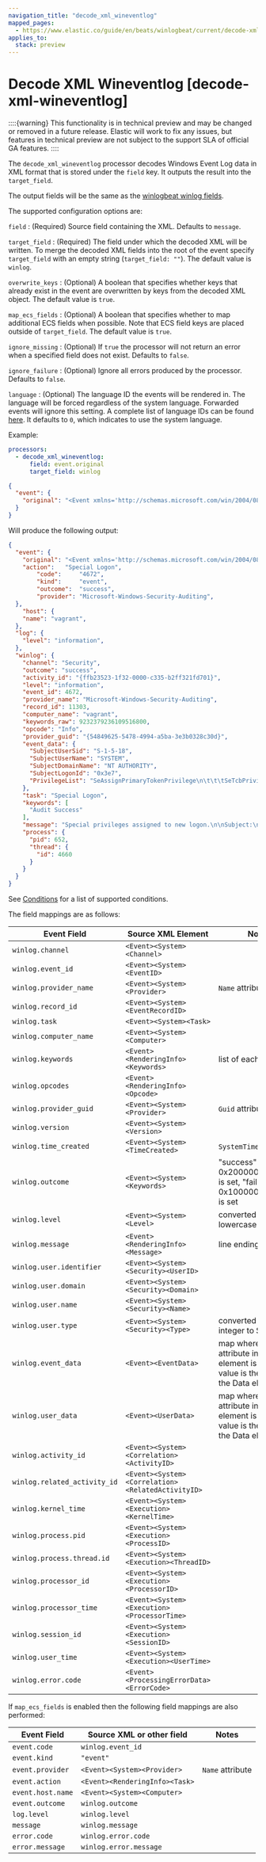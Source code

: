 ```yaml
---
navigation_title: "decode_xml_wineventlog"
mapped_pages:
  - https://www.elastic.co/guide/en/beats/winlogbeat/current/decode-xml-wineventlog.html
applies_to:
  stack: preview
---
```


# Decode XML Wineventlog [decode-xml-wineventlog]


::::{warning}
This functionality is in technical preview and may be changed or removed in a future release. Elastic will work to fix any issues, but features in technical preview are not subject to the support SLA of official GA features.
::::


The `decode_xml_wineventlog` processor decodes Windows Event Log data in XML format that is stored under the `field` key. It outputs the result into the `target_field`.

The output fields will be the same as the [winlogbeat winlog fields](/reference/winlogbeat/exported-fields-winlog.md#_winlog).

The supported configuration options are:

`field`
:   (Required) Source field containing the XML. Defaults to `message`.

`target_field`
:   (Required) The field under which the decoded XML will be written. To merge the decoded XML fields into the root of the event specify `target_field` with an empty string (`target_field: ""`). The default value is `winlog`.

`overwrite_keys`
:   (Optional) A boolean that specifies whether keys that already exist in the event are overwritten by keys from the decoded XML object. The default value is `true`.

`map_ecs_fields`
:   (Optional) A boolean that specifies whether to map additional ECS fields when possible. Note that ECS field keys are placed outside of `target_field`. The default value is `true`.

`ignore_missing`
:   (Optional) If `true` the processor will not return an error when a specified field does not exist. Defaults to `false`.

`ignore_failure`
:   (Optional) Ignore all errors produced by the processor. Defaults to `false`.

`language`
:   (Optional) The language ID the events will be rendered in. The language will be forced regardless of the system language. Forwarded events will ignore this setting. A complete list of language IDs can be found [here](https://docs.microsoft.com/en-us/openspecs/windows_protocols/ms-lcid/a9eac961-e77d-41a6-90a5-ce1a8b0cdb9c). It defaults to `0`, which indicates to use the system language.

Example:

```yaml
processors:
  - decode_xml_wineventlog:
      field: event.original
      target_field: winlog
```

```json
{
  "event": {
    "original": "<Event xmlns='http://schemas.microsoft.com/win/2004/08/events/event'><System><Provider Name='Microsoft-Windows-Security-Auditing' Guid='{54849625-5478-4994-a5ba-3e3b0328c30d}'/><EventID>4672</EventID><Version>0</Version><Level>0</Level><Task>12548</Task><Opcode>0</Opcode><Keywords>0x8020000000000000</Keywords><TimeCreated SystemTime='2021-03-23T09:56:13.137310000Z'/><EventRecordID>11303</EventRecordID><Correlation ActivityID='{ffb23523-1f32-0000-c335-b2ff321fd701}'/><Execution ProcessID='652' ThreadID='4660'/><Channel>Security</Channel><Computer>vagrant</Computer><Security/></System><EventData><Data Name='SubjectUserSid'>S-1-5-18</Data><Data Name='SubjectUserName'>SYSTEM</Data><Data Name='SubjectDomainName'>NT AUTHORITY</Data><Data Name='SubjectLogonId'>0x3e7</Data><Data Name='PrivilegeList'>SeAssignPrimaryTokenPrivilege\n\t\t\tSeTcbPrivilege\n\t\t\tSeSecurityPrivilege\n\t\t\tSeTakeOwnershipPrivilege\n\t\t\tSeLoadDriverPrivilege\n\t\t\tSeBackupPrivilege\n\t\t\tSeRestorePrivilege\n\t\t\tSeDebugPrivilege\n\t\t\tSeAuditPrivilege\n\t\t\tSeSystemEnvironmentPrivilege\n\t\t\tSeImpersonatePrivilege\n\t\t\tSeDelegateSessionUserImpersonatePrivilege</Data></EventData><RenderingInfo Culture='en-US'><Message>Special privileges assigned to new logon.\n\nSubject:\n\tSecurity ID:\t\tS-1-5-18\n\tAccount Name:\t\tSYSTEM\n\tAccount Domain:\t\tNT AUTHORITY\n\tLogon ID:\t\t0x3E7\n\nPrivileges:\t\tSeAssignPrimaryTokenPrivilege\n\t\t\tSeTcbPrivilege\n\t\t\tSeSecurityPrivilege\n\t\t\tSeTakeOwnershipPrivilege\n\t\t\tSeLoadDriverPrivilege\n\t\t\tSeBackupPrivilege\n\t\t\tSeRestorePrivilege\n\t\t\tSeDebugPrivilege\n\t\t\tSeAuditPrivilege\n\t\t\tSeSystemEnvironmentPrivilege\n\t\t\tSeImpersonatePrivilege\n\t\t\tSeDelegateSessionUserImpersonatePrivilege</Message><Level>Information</Level><Task>Special Logon</Task><Opcode>Info</Opcode><Channel>Security</Channel><Provider>Microsoft Windows security auditing.</Provider><Keywords><Keyword>Audit Success</Keyword></Keywords></RenderingInfo></Event>"
  }
}
```

Will produce the following output:

```json
{
  "event": {
    "original": "<Event xmlns='http://schemas.microsoft.com/win/2004/08/events/event'><System><Provider Name='Microsoft-Windows-Security-Auditing' Guid='{54849625-5478-4994-a5ba-3e3b0328c30d}'/><EventID>4672</EventID><Version>0</Version><Level>0</Level><Task>12548</Task><Opcode>0</Opcode><Keywords>0x8020000000000000</Keywords><TimeCreated SystemTime='2021-03-23T09:56:13.137310000Z'/><EventRecordID>11303</EventRecordID><Correlation ActivityID='{ffb23523-1f32-0000-c335-b2ff321fd701}'/><Execution ProcessID='652' ThreadID='4660'/><Channel>Security</Channel><Computer>vagrant</Computer><Security/></System><EventData><Data Name='SubjectUserSid'>S-1-5-18</Data><Data Name='SubjectUserName'>SYSTEM</Data><Data Name='SubjectDomainName'>NT AUTHORITY</Data><Data Name='SubjectLogonId'>0x3e7</Data><Data Name='PrivilegeList'>SeAssignPrimaryTokenPrivilege\n\t\t\tSeTcbPrivilege\n\t\t\tSeSecurityPrivilege\n\t\t\tSeTakeOwnershipPrivilege\n\t\t\tSeLoadDriverPrivilege\n\t\t\tSeBackupPrivilege\n\t\t\tSeRestorePrivilege\n\t\t\tSeDebugPrivilege\n\t\t\tSeAuditPrivilege\n\t\t\tSeSystemEnvironmentPrivilege\n\t\t\tSeImpersonatePrivilege\n\t\t\tSeDelegateSessionUserImpersonatePrivilege</Data></EventData><RenderingInfo Culture='en-US'><Message>Special privileges assigned to new logon.\n\nSubject:\n\tSecurity ID:\t\tS-1-5-18\n\tAccount Name:\t\tSYSTEM\n\tAccount Domain:\t\tNT AUTHORITY\n\tLogon ID:\t\t0x3E7\n\nPrivileges:\t\tSeAssignPrimaryTokenPrivilege\n\t\t\tSeTcbPrivilege\n\t\t\tSeSecurityPrivilege\n\t\t\tSeTakeOwnershipPrivilege\n\t\t\tSeLoadDriverPrivilege\n\t\t\tSeBackupPrivilege\n\t\t\tSeRestorePrivilege\n\t\t\tSeDebugPrivilege\n\t\t\tSeAuditPrivilege\n\t\t\tSeSystemEnvironmentPrivilege\n\t\t\tSeImpersonatePrivilege\n\t\t\tSeDelegateSessionUserImpersonatePrivilege</Message><Level>Information</Level><Task>Special Logon</Task><Opcode>Info</Opcode><Channel>Security</Channel><Provider>Microsoft Windows security auditing.</Provider><Keywords><Keyword>Audit Success</Keyword></Keywords></RenderingInfo></Event>",
    "action":   "Special Logon",
		"code":     "4672",
		"kind":     "event",
		"outcome":  "success",
		"provider": "Microsoft-Windows-Security-Auditing",
  },
	"host": {
    "name": "vagrant",
  },
  "log": {
    "level": "information",
  },
  "winlog": {
    "channel": "Security",
    "outcome": "success",
    "activity_id": "{ffb23523-1f32-0000-c335-b2ff321fd701}",
    "level": "information",
    "event_id": 4672,
    "provider_name": "Microsoft-Windows-Security-Auditing",
    "record_id": 11303,
    "computer_name": "vagrant",
    "keywords_raw": 9232379236109516800,
    "opcode": "Info",
    "provider_guid": "{54849625-5478-4994-a5ba-3e3b0328c30d}",
    "event_data": {
      "SubjectUserSid": "S-1-5-18",
      "SubjectUserName": "SYSTEM",
      "SubjectDomainName": "NT AUTHORITY",
      "SubjectLogonId": "0x3e7",
      "PrivilegeList": "SeAssignPrimaryTokenPrivilege\n\t\t\tSeTcbPrivilege\n\t\t\tSeSecurityPrivilege\n\t\t\tSeTakeOwnershipPrivilege\n\t\t\tSeLoadDriverPrivilege\n\t\t\tSeBackupPrivilege\n\t\t\tSeRestorePrivilege\n\t\t\tSeDebugPrivilege\n\t\t\tSeAuditPrivilege\n\t\t\tSeSystemEnvironmentPrivilege\n\t\t\tSeImpersonatePrivilege\n\t\t\tSeDelegateSessionUserImpersonatePrivilege"
    },
    "task": "Special Logon",
    "keywords": [
      "Audit Success"
    ],
    "message": "Special privileges assigned to new logon.\n\nSubject:\n\tSecurity ID:\t\tS-1-5-18\n\tAccount Name:\t\tSYSTEM\n\tAccount Domain:\t\tNT AUTHORITY\n\tLogon ID:\t\t0x3E7\n\nPrivileges:\t\tSeAssignPrimaryTokenPrivilege\n\t\t\tSeTcbPrivilege\n\t\t\tSeSecurityPrivilege\n\t\t\tSeTakeOwnershipPrivilege\n\t\t\tSeLoadDriverPrivilege\n\t\t\tSeBackupPrivilege\n\t\t\tSeRestorePrivilege\n\t\t\tSeDebugPrivilege\n\t\t\tSeAuditPrivilege\n\t\t\tSeSystemEnvironmentPrivilege\n\t\t\tSeImpersonatePrivilege\n\t\t\tSeDelegateSessionUserImpersonatePrivilege",
    "process": {
      "pid": 652,
      "thread": {
        "id": 4660
      }
    }
  }
}
```

See [Conditions](/reference/winlogbeat/defining-processors.md#conditions) for a list of supported conditions.

The field mappings are as follows:

| Event Field | Source XML Element | Notes |
| --- | --- | --- |
| `winlog.channel` | `<Event><System><Channel>` |  |
| `winlog.event_id` | `<Event><System><EventID>` |  |
| `winlog.provider_name` | `<Event><System><Provider>` | `Name` attribute |
| `winlog.record_id` | `<Event><System><EventRecordID>` |  |
| `winlog.task` | `<Event><System><Task>` |  |
| `winlog.computer_name` | `<Event><System><Computer>` |  |
| `winlog.keywords` | `<Event><RenderingInfo><Keywords>` | list of each `Keyword` |
| `winlog.opcodes` | `<Event><RenderingInfo><Opcode>` |  |
| `winlog.provider_guid` | `<Event><System><Provider>` | `Guid` attribute |
| `winlog.version` | `<Event><System><Version>` |  |
| `winlog.time_created` | `<Event><System><TimeCreated>` | `SystemTime` attribute |
| `winlog.outcome` | `<Event><System><Keywords>` | "success" if bit 0x20000000000000 is set, "failure" if 0x10000000000000 is set |
| `winlog.level` | `<Event><System><Level>` | converted to lowercase |
| `winlog.message` | `<Event><RenderingInfo><Message>` | line endings removed |
| `winlog.user.identifier` | `<Event><System><Security><UserID>` |  |
| `winlog.user.domain` | `<Event><System><Security><Domain>` |  |
| `winlog.user.name` | `<Event><System><Security><Name>` |  |
| `winlog.user.type` | `<Event><System><Security><Type>` | converted from integer to String |
| `winlog.event_data` | `<Event><EventData>` | map where `Name` attribute in Data element is key, and value is the value of the Data element |
| `winlog.user_data` | `<Event><UserData>` | map where `Name` attribute in Data element is key, and value is the value of the Data element |
| `winlog.activity_id` | `<Event><System><Correlation><ActivityID>` |  |
| `winlog.related_activity_id` | `<Event><System><Correlation><RelatedActivityID>` |  |
| `winlog.kernel_time` | `<Event><System><Execution><KernelTime>` |  |
| `winlog.process.pid` | `<Event><System><Execution><ProcessID>` |  |
| `winlog.process.thread.id` | `<Event><System><Execution><ThreadID>` |  |
| `winlog.processor_id` | `<Event><System><Execution><ProcessorID>` |  |
| `winlog.processor_time` | `<Event><System><Execution><ProcessorTime>` |  |
| `winlog.session_id` | `<Event><System><Execution><SessionID>` |  |
| `winlog.user_time` | `<Event><System><Execution><UserTime>` |  |
| `winlog.error.code` | `<Event><ProcessingErrorData><ErrorCode>` |  |

If `map_ecs_fields` is enabled then the following field mappings are also performed:

| Event Field | Source XML or other field | Notes |
| --- | --- | --- |
| `event.code` | `winlog.event_id` |  |
| `event.kind` | `"event"` |  |
| `event.provider` | `<Event><System><Provider>` | `Name` attribute |
| `event.action` | `<Event><RenderingInfo><Task>` |  |
| `event.host.name` | `<Event><System><Computer>` |  |
| `event.outcome` | `winlog.outcome` |  |
| `log.level` | `winlog.level` |  |
| `message` | `winlog.message` |  |
| `error.code` | `winlog.error.code` |  |
| `error.message` | `winlog.error.message` |  |

